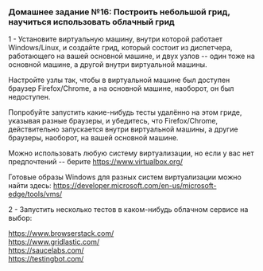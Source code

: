 ### Домашнее задание №16: Построить небольшой грид, научиться использовать облачный грид

1 - Установите виртуальную машину, внутри которой работает Windows/Linux, и создайте грид, который состоит из диспетчера, работающего на вашей основной машине, и двух узлов -- один тоже на основной машине, а другой внутри виртуальной машины.

Настройте узлы так, чтобы в виртуальной машине был доступен браузер Firefox/Chrome, а на основной машине, наоборот, он был недоступен.

Попробуйте запустить какие-нибудь тесты удалённо на этом гриде, указывая разные браузеры, и убедитесь, что Firefox/Chrome, действительно запускается внутри виртуальной машины, а другие браузеры, наоборот, на вашей основной машине.

Можно использовать любую систему виртуализации, но если у вас нет предпочтений -- берите https://www.virtualbox.org/

Готовые образы Windows для разных систем виртуализации можно найти здесь: https://developer.microsoft.com/en-us/microsoft-edge/tools/vms/

2 - Запустить несколько тестов в каком-нибудь облачном сервисе на выбор:

https://www.browserstack.com/  
https://www.gridlastic.com/  
https://saucelabs.com/  
https://testingbot.com/   